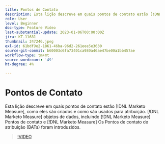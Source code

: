 ```yaml
---
title: Pontos de Contato
description: Esta lição descreve em quais pontos de contato estão [!DNL Marketo Measure], how they are created, and how they are used for attribution. [!DNL Marketo Measure] objetos de dados, incluindo [!DNL Marketo Measure] Pontos de contato e [!DNL Marketo Measure] Os Pontos de contato de atribuição (BATs) foram introduzidos.
role: User
level: Beginner
doc-type: Feature Video
last-substantial-update: 2023-01-06T00:00:00Z
jira: KT-11681
thumbnail: 347246.jpeg
exl-id: 61bdf9e2-1861-46ba-96d2-261eee5e3630
source-git-commit: b60003c6fa73401ca980a46ae47be00a1bb457ae
workflow-type: tm+mt
source-wordcount: '49'
ht-degree: 4%

---
```


# Pontos de Contato

Esta lição descreve em quais pontos de contato estão [!DNL Marketo Measure], como eles são criados e como são usados para atribuição. [!DNL Marketo Measure] objetos de dados, incluindo [!DNL Marketo Measure] Pontos de contato e [!DNL Marketo Measure] Os Pontos de contato de atribuição (BATs) foram introduzidos.

>[!VIDEO](https://video.tv.adobe.com/v/347246/?quality=12&learn=on)
